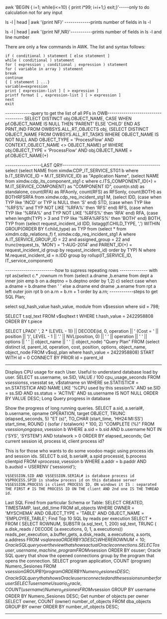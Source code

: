 awk 'BEGIN { i=1; while(i<=10) { print i*99; i=i+1;} exit;}'-----only to do calculation not for any input

ls -l | head | awk '{print NF}' -------------prints number of fields in ls -l

ls -l | head | awk '{print NF,NR}'-----------prints number of fields in ls -l and line number

There are only a few commands in AWK. The list and syntax follows:

    if ( conditional ) statement [ else statement ]
    while ( conditional ) statement
    for ( expression ; conditional ; expression ) statement
    for ( variable in array ) statement
    break
    continue
    { [ statement ] ...}
    variable=expression
    print [ expression-list ] [ > expression ]
    printf format [ , expression-list ] [ > expression ]
    next
    exit


-------------query to get the list of all PFs in OWB------------------------------------
SELECT DISTINCT obj.OBJECT_NAME,
                CASE
                  WHEN pf.OBJECT_NAME IS NULL THEN
                   'PARENT'
                  ELSE
                   'CHILD'
                END AS PRNT_IND
  FROM OWBSYS.ALL_RT_OBJECTS obj,
       (SELECT DISTINCT OBJECT_NAME
          FROM OWBSYS.ALL_RT_TASKS
         WHERE OBJECT_NAME IS NOT NULL
           AND OBJECT_TYPE = 'ProcessFlow'
           AND CONTEXT_OBJECT_NAME <> OBJECT_NAME) pf
 WHERE obj.OBJECT_TYPE = 'ProcessFlow'
   AND obj.OBJECT_NAME = pf.OBJECT_NAME(+)
   
   ------------------LAST QRY-------------------------------------------------
select  (select NAME
          from ximdw.CDP_IT_SERVICE_STG1 b
         where b.IT_SERVICE_ID = M.IT_SERVICE_ID) as "Application Name",
       (select NAME
          from ximdw.cdp_its_component_stg1 c
         where c.ITS_COMPONENT_ID(+) = M.IT_SERVICE_COMPONENT) as "COMPONENT ID",
       count(n.std) as standalone,
       count(RFA) as RFAonly,
       count(RFS) as RFSonly,
       count(BOTH) as BOTHRFSRFA
  from ximdw.cdp_req_incident_stg1 M,
       (select IDD,
               (case
                 when TYP like 'INCD' or TYP is NULL then
                  'S'
               end) STD,
               (case
                 when TYP like '%RFS%' and TYP NOT LIKE '%RFA%' then
                  'RFS'
               end) RFS,
               (case
                 when TYP like '%RFA%' and TYP NOT LIKE '%RFS%' then
                  'RFA'
               end) RFA,
               (case
                 when length(TYP) > 3 and TYP like '%RFA%RFS%' then
                  'BOTH'
               end) BOTH,
               TYP
          from (select request_incident_id IDD,
                       listagg(f.CHILD_TYPE, ',') WITHIN GROUP(ORDER BY f.child_type) as TYP
                  from (select * from ximdm.cdp_relations_f) f,
                       ximdw.cdp_req_incident_stg1 A
                 where A.IT_SERVICE_GROUP_ID = 22
                   and assigned_group = 22
                   and trunc(request_ts, 'MON') = '1-AUG-2014'
                   and PARENT_ID(+) = request_incident_id
                 group by request_incident_id)
         order by TYP) N
 where M.request_incident_id = n.IDD
 group by rollup(IT_SERVICE_ID, IT_service_component)
 
 -------------------------how to supress repeating rows --------------
with rpt as(select c.*
,rownum rn
from (select a.dname
,b.ename
from dept a
inner join emp b
on a.deptno = b.deptno
order by 1,2) c)
select case
when a.dname = b.dname then ' '
else a.dname
end dname
,a.ename
from rpt a left outer join rpt b
on a.rn = b.rn + 1
order by a.rn;
------------steps to get SQL Plan;


select sql_hash_value hash_value, module
from v$session
where sid = 798;

SELECT
t.sql_text
FROM v$sqltext t
WHERE t.hash_value = 2422958808
ORDER BY t.piece

SELECT LPAD(' ', 2 * (LEVEL - 1)) ||
       DECODE(id,
              0,
              operation || ' (Cost = ' || position || ')',
              LEVEL - 1 || '.' || NVL(position, 0) || ' ' || operation || ' ' ||
              options || ' ' || object_name || ' ' || object_node) "Query Plan"
  FROM (select distinct id,
                        parent_id,
                        operation,
                        cost,
                        position,
                        options,
                        object_name,
                        object_node
          FROM v$sql_plan
         where hash_value = 2422958808)
 START WITH id = 0
CONNECT BY PRIOR id = parent_id

------------------
Displays CPU usage for each User. Useful to understand database load by user.
SELECT ss.username, se.SID, VALUE / 100 cpu_usage_seconds
    FROM v$session ss, v$sesstat se, v$statname sn
   WHERE     se.STATISTIC# = sn.STATISTIC#
         AND NAME LIKE '%CPU used by this session%'
         AND se.SID = ss.SID
         AND ss.status = 'ACTIVE'
         AND ss.username IS NOT NULL
ORDER BY VALUE DESC;
Long Query progress in database

Show the progress of long running queries.
SELECT a.sid,
         a.serial#,
         b.username,
         opname OPERATION,
         target OBJECT,
         TRUNC (elapsed_seconds, 5) "ET (s)",
         TO_CHAR (start_time, 'HH24:MI:SS') start_time,
         ROUND ( (sofar / totalwork) * 100, 2) "COMPLETE (%)"
    FROM v$session_longops a, v$session b
   WHERE     a.sid = b.sid
         AND b.username NOT IN ('SYS', 'SYSTEM')
         AND totalwork > 0
ORDER BY elapsed_seconds;
Get current session id, process id, client process id?

This is for those who wants to do some voodoo magic using process ids and session ids.
SELECT b.sid,
       b.serial#,
       a.spid processid,
       b.process clientpid
  FROM v$process a, v$session b
 WHERE a.addr = b.paddr AND b.audsid = USERENV ('sessionid');

    V$SESSION.SID AND V$SESSION.SERIAL# is database process id
    V$PROCESS.SPID is shadow process id on this database server
    V$SESSION.PROCESS is client PROCESS ID, ON windows it IS : separated THE FIRST # IS THE PROCESS ID ON THE client AND 2nd one IS THE THREAD id.

Last SQL Fired from particular Schema or Table:
SELECT CREATED, TIMESTAMP, last_ddl_time
  FROM all_objects
 WHERE     OWNER = 'MYSCHEMA'
       AND OBJECT_TYPE = 'TABLE'
       AND OBJECT_NAME = 'EMPLOYEE_TABLE';
Find Top 10 SQL by reads per execution
SELECT *
  FROM (  SELECT ROWNUM,
                 SUBSTR (a.sql_text, 1, 200) sql_text,
                 TRUNC (
                    a.disk_reads / DECODE (a.executions, 0, 1, a.executions))
                    reads_per_execution,
                 a.buffer_gets,
                 a.disk_reads,
                 a.executions,
                 a.sorts,
                 a.address
            FROM v$sqlarea a
        ORDER BY 3 DESC)
 WHERE ROWNUM < 10;
Oracle SQL query over the view that shows actual Oracle connections.
SELECT osuser,
         username,
         machine,
         program
    FROM v$session
ORDER BY osuser;
Oracle SQL query that show the opened connections group by the program that opens the connection.
SELECT program application, COUNT (program) Numero_Sesiones
    FROM v$session
GROUP BY program
ORDER BY Numero_Sesiones DESC;
Oracle SQL query that shows Oracle users connected and the sessions number for user
SELECT username Usuario_Oracle, COUNT (username) Numero_Sesiones
    FROM v$session
GROUP BY username
ORDER BY Numero_Sesiones DESC;
Get number of objects per owner
SELECT owner, COUNT (owner) number_of_objects
    FROM dba_objects
GROUP BY owner
ORDER BY number_of_objects DESC;

---------------------------------------------------

